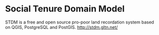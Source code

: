 # Social Tenure Domain Model
STDM is a free and open source pro-poor land recordation system based on QGIS, PostgreSQL and PostGIS. http://stdm.gltn.net/
